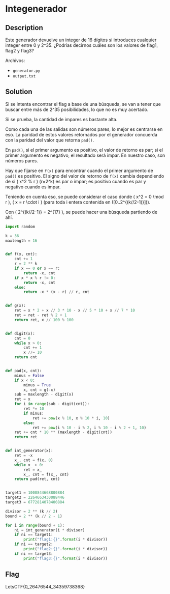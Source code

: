 # Integenerador
## Description
Este generador devuelve un integer de 16 dígitos si introduces cualquier integer entre 0 y 2^35. ¿Podrías decirnos cuáles son los valores de flag1, flag2 y flag3?

Archivos:
- `generator.py`
- `output.txt`

## Solution
Si se intenta encontrar el flag a base de una búsqueda, se van a tener que buscar entre más de 2^35 posibilidades, lo que no es muy acertado.

Si se prueba, la cantidad de impares es bastante alta.

Como cada una de las salidas son números pares, lo mejor es centrarse en eso. La paridad de estos valores retornados por el generador concuerda con la paridad del valor que retorna `pad()`.

En `pad()`, si el primer argumento es positivo, el valor de retorno es par; si el primer argumento es negativo, el resultado será impar. En nuestro caso, son números pares.

Hay que fijarse en `f(x)` para encontrar cuando el primer argumento de `pad()` es positivo. El signo del valor de retorno de `f(x)` cambia dependiendo de si \( x^2 \% r \) (r=2^k) es par o impar; es positivo cuando es par y negativo cuando es impar.

Teniendo en cuenta eso, se puede considerar el caso donde \( x^2 = 0 \mod r \), \( x = r \cdot i \) (para toda i entera contenida en \([0..2^{(k//2-1)}]\)).

Con \( 2^{(k//2-1)} = 2^{17} \), se puede hacer una búsqueda partiendo de ahí.

```python
import random

k = 36
maxlength = 16


def f(x, cnt):
    cnt += 1
    r = 2 ** k
    if x == 0 or x == r:
        return -x, cnt
    if x * x % r != 0:
        return -x, cnt
    else:
        return -x * (x - r) // r, cnt


def g(x):
    ret = x * 2 + x // 3 * 10 - x // 5 * 10 + x // 7 * 10
    ret = ret - ret % 2 + 1
    return ret, x // 100 % 100


def digit(x):
    cnt = 0
    while x > 0:
        cnt += 1
        x //= 10
    return cnt


def pad(x, cnt):
    minus = False
    if x < 0:
        minus = True
        x, cnt = g(-x)
    sub = maxlength - digit(x)
    ret = x
    for i in range(sub - digit(cnt)):
        ret *= 10
        if minus:
            ret += pow(x % 10, x % 10 * i, 10)
        else:
            ret += pow(i % 10 - i % 2, i % 10 - i % 2 + 1, 10)
    ret += cnt * 10 ** (maxlength - digit(cnt))
    return ret


def int_generator(x):
    ret = -x
    x_, cnt = f(x, 0)
    while x_ > 0:
        ret = x_
        x_, cnt = f(x_, cnt)
    return pad(ret, cnt)


target1 = 1008844668800884
target2 = 2264663430088446
target3 = 6772814078400884

divisor = 2 ** (k // 2)
bound = 2 ** (k // 2 - 1)

for i in range(bound + 1):
    ni = int_generator(i * divisor)
    if ni == target1:
        print("flag1:{}".format(i * divisor))
    if ni == target2:
        print("flag2:{}".format(i * divisor))
    if ni == target3:
        print("flag3:{}".format(i * divisor))
```

## Flag
LetsCTF{0_26476544_34359738368}
